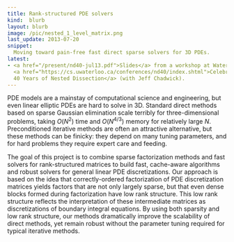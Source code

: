 ```yaml
---
title: Rank-structured PDE solvers
kind:  blurb
layout: blurb
image: /pic/nested_1_level_matrix.png
last_update: 2013-07-20
snippet:
  Moving toward pain-free fast direct sparse solvers for 3D PDEs.
latest:
- <a href="/present/nd40-jul13.pdf">Slides</a> from a workshop at Waterloo
  <a href="https://cs.uwaterloo.ca/conferences/nd40/index.shtml">Celebrating 
  40 Years of Nested Dissection</a> (with Jeff Chadwick).
---
```


PDE models are a mainstay of computational science and engineering,
but even linear elliptic PDEs are hard to solve in 3D.  Standard
direct methods based on sparse Gaussian elimination scale terribly for
three-dimensional problems, taking $O(N^2)$ time and $O(N^{4/3})$
memory for relatively large $N$.  Preconditioned iterative methods are
often an attractive alternative, but these methods can be finicky:
they depend on many tuning parameters, and for hard problems they
require expert care and feeding.

The goal of this project is to combine sparse factorization methods
and fast solvers for rank-structured matrices to build fast,
cache-aware algorithms and robust solvers for general linear PDE
discretizations.  Our approach is based on the idea that
correctly-ordered factorization of PDE discretization matrices yields
factors that are not only largely sparse, but that even dense blocks
formed during factorization have low rank structure.  This low rank
structure reflects the interpretation of these intermediate matrices
as discretizations of boundary integral equations.  By using both
sparsity and low rank structure, our methods dramatically improve the
scalability of direct methods, yet remain robust without the parameter
tuning required for typical iterative methods.
